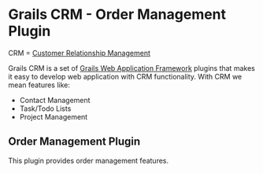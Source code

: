 # Grails CRM - Order Management Plugin

CRM = [Customer Relationship Management](http://en.wikipedia.org/wiki/Customer_relationship_management)

Grails CRM is a set of [Grails Web Application Framework](http://www.grails.org/)
plugins that makes it easy to develop web application with CRM functionality.
With CRM we mean features like:

- Contact Management
- Task/Todo Lists
- Project Management


## Order Management Plugin
This plugin provides order management features.
